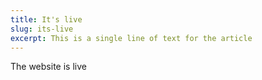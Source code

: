 ```yaml
---
title: It's live
slug: its-live
excerpt: This is a single line of text for the article
---
```

The website is live